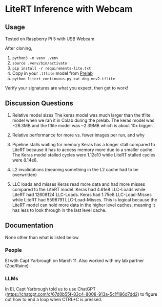 # LiteRT Inference with Webcam

## Usage

Tested on Raspberry Pi 5 with USB Webcam.

After cloning,

1. `python3 -m venv .venv`
2. `source .venv/bin/activate`
3. `pip install -r requirements-lite.txt`
4. Copy in your `.tflite` model from [Prelab](https://usafa-ece.github.io/ece386-book/b3-devboard/lab-cat-dog.html#pre-lab)
5. `python litert_continuous.py cat-dog-mnv2.tflite`

Verify your signatures are what you expect, then get to work!

## Discussion Questions
 
1. Relative model sizes
The keras model was much larger than the tflite model when we ran it in Colab during the prelab. The keras model was ~26.3MB and the tflite model was ~2.39MB which is about 10x bigger. 

2. Relative performance for more vs. fewer images per run, and why


3. Pipeline stalls waiting for memory
Keras has a longer stall compared to LiteRT because it has to access memory more due to a smaller cache. The Keras model stalled cycles were 1.12e10 while LiteRT stalled cycles were 8.14e8. 

4. L2 invalidations (meaning something in the L2 cache had to be overwritten)


5. LLC loads and misses
Keras read more data and had more misses compared to the LiteRT model. Keras had 4.61e8 LLC-Loads while LiteRT had 12606124 LLC-Loads. Keras had 1.75e8 LLC-Load-Misses while LiteRT had 5598791 LLC-Load-Misses. This is logical because the LiteRT model can hold more data in the higher level caches, meaning it has less to look through in the last level cache. 

## Documentation
None other than what is listed below. 

### People
EI wtih Capt Yarbrough on March 11. Also worked with my lab partner (Zoe/Raine)

### LLMs
In EI, Capt Yarbrough told us to use ChatGPT (https://chatgpt.com/c/67d0b55f-83c4-8008-913a-5c1f196d7dd2) to figure out how to end a loop when CTRL+C is pressed. 
